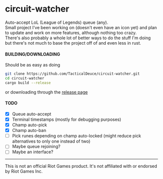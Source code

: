 # circuit-watcher
Auto-accept LoL (League of Legends) queue (any).  
Small project I've been working on (doesn't even have an icon yet) and plan to update and work on more features, although nothing too crazy.  
There's also probably a whole lot of better ways to do the stuff I'm doing but there's not much to base the project off of and even less in rust.

#### BUILDING/DOWNLOADING

Should be as easy as doing
```sh
git clone https://github.com/TacticalDeuce/circuit-watcher.git
cd circuit-watcher
cargo build --release
```
or downloading through the [release page](https://github.com/TacticalDeuce/circuit-watcher/releases)

#### TODO

- [x] Queue auto-accept
- [x] Terminal timestamps (mostly for debugging purposes)
- [x] Champ auto-pick
- [x] Champ auto-ban
- [ ] Pick runes depending on champ auto-locked (might reduce pick alternatives to only one instead of two)
- [ ] Maybe queue rejoining?
- [ ] Maybe an interface?

***

This is not an official Riot Games product. It's not affiliated with or endorsed by Riot Games Inc.
